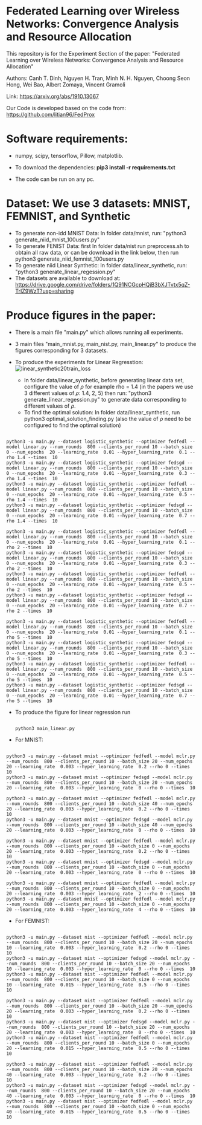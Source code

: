 # Federated Learning over Wireless Networks: Convergence Analysis and Resource Allocation

This repository is for the Experiment Section of the paper:
"Federated Learning over Wireless Networks: Convergence Analysis and Resource Allocation"

Authors:
Canh T. Dinh, Nguyen H. Tran, Minh N. H. Nguyen, Choong Seon Hong, Wei Bao, Albert Zomaya, Vincent Gramoli

Link:
https://arxiv.org/abs/1910.13067

Our Code is developed based on the code from: 
https://github.com/litian96/FedProx

# Software requirements:
- numpy, scipy, tensorflow, Pillow, matplotlib.

- To download the dependencies: **pip3 install -r requirements.txt**

- The code can be run on any pc.

# Dataset: We use 3 datasets: MNIST, FEMNIST, and Synthetic 

- To generate non-idd MNIST Data: In folder data/mnist,  run: "python3 generate_niid_mnist_100users.py" 
- To generate FENIST Data: first In folder data/nist run preprocess.sh to obtain all raw data, or can be download in the link below, then run  python3 generate_niid_femnist_100users.py
- To generate niid Linear Synthetic: In folder data/linear_synthetic, run: "python3 generate_linear_regession.py" 
- The datasets are available to download at: https://drive.google.com/drive/folders/1Q91NCGcpHQjB3bXJTvtx5qZ-TrIZ9WzT?usp=sharing

# Produce figures in the paper:
- There is a main file "main.py" which allows running all experiments.
- 3 main files "main_mnist.py, main_nist.py, main_linear.py" to produce the figures corresponding for 3 datasets.

- To produce the experiments for Linear Regresstion:
  ![linear_synthetic20train_loss](https://user-images.githubusercontent.com/44039773/86306668-3b85f480-bc58-11ea-8cae-b50e6f43eec0.png)
  - In folder data/linear_synthetic, before generating linear data set, configure the value of $\rho$ for example rho = 1.4 (in the papers we use 3 different values of $\rho$: 1.4, 2, 5) then run: "python3 generate_linear_regession.py" to generate data corresponding to different values of $\rho$.
  - To find the optimal solution: In folder data/linear_synthetic, run python3 optimal_solution_finding.py (also the value of $\rho$ need to be configured to find the optimal solution)
<pre><code>
python3 -u main.py --dataset logistic_synthetic --optimizer fedfedl --model linear.py --num_rounds  800 --clients_per_round 10 --batch_size 0 --num_epochs  20 --learning_rate  0.01 --hyper_learning_rate  0.1 --rho 1.4 --times  10
python3 -u main.py --dataset logistic_synthetic --optimizer fedsgd --model linear.py --num_rounds  800 --clients_per_round 10 --batch_size 0 --num_epochs  20 --learning_rate  0.01 --hyper_learning_rate  0.3 --rho 1.4 --times  10 
python3 -u main.py --dataset logistic_synthetic --optimizer fedfedl --model linear.py --num_rounds  800 --clients_per_round 10 --batch_size 0 --num_epochs  20 --learning_rate  0.01 --hyper_learning_rate  0.5 --rho 1.4 --times  10
python3 -u main.py --dataset logistic_synthetic --optimizer fedsgd --model linear.py --num_rounds  800 --clients_per_round 10 --batch_size 0 --num_epochs  20 --learning_rate  0.01 --hyper_learning_rate  0.7 --rho 1.4 --times  10 

python3 -u main.py --dataset logistic_synthetic --optimizer fedfedl --model linear.py --num_rounds  800 --clients_per_round 10 --batch_size 0 --num_epochs  20 --learning_rate  0.01 --hyper_learning_rate  0.1 --rho 2 --times  10
python3 -u main.py --dataset logistic_synthetic --optimizer fedsgd --model linear.py --num_rounds  800 --clients_per_round 10 --batch_size 0 --num_epochs  20 --learning_rate  0.01 --hyper_learning_rate  0.3 --rho 2 --times  10 
python3 -u main.py --dataset logistic_synthetic --optimizer fedfedl --model linear.py --num_rounds  800 --clients_per_round 10 --batch_size 0 --num_epochs  20 --learning_rate  0.01 --hyper_learning_rate  0.5 --rho 2 --times  10
python3 -u main.py --dataset logistic_synthetic --optimizer fedsgd --model linear.py --num_rounds  800 --clients_per_round 10 --batch_size 0 --num_epochs  20 --learning_rate  0.01 --hyper_learning_rate  0.7 --rho 2 --times  10 

python3 -u main.py --dataset logistic_synthetic --optimizer fedfedl --model linear.py --num_rounds  800 --clients_per_round 10 --batch_size 0 --num_epochs  20 --learning_rate  0.01 --hyper_learning_rate  0.1 --rho 5 --times  10
python3 -u main.py --dataset logistic_synthetic --optimizer fedsgd --model linear.py --num_rounds  800 --clients_per_round 10 --batch_size 0 --num_epochs  20 --learning_rate  0.01 --hyper_learning_rate  0.3 --rho 5 --times  10 
python3 -u main.py --dataset logistic_synthetic --optimizer fedfedl --model linear.py --num_rounds  800 --clients_per_round 10 --batch_size 0 --num_epochs  20 --learning_rate  0.01 --hyper_learning_rate  0.5 --rho 5 --times  10
python3 -u main.py --dataset logistic_synthetic --optimizer fedsgd --model linear.py --num_rounds  800 --clients_per_round 10 --batch_size 0 --num_epochs  20 --learning_rate  0.01 --hyper_learning_rate  0.7 --rho 5 --times  10 
</code></pre>
  - To produce the figure for linear regression run <pre><code> python3 main_linear.py</code></pre>
  
- For MNIST:
<pre><code>
python3 -u main.py --dataset mnist --optimizer fedfedl --model mclr.py --num_rounds  800 --clients_per_round 10 --batch_size 20 --num_epochs  20 --learning_rate  0.003 --hyper_learning_rate  0.2 --rho 0 --times  10
python3 -u main.py --dataset mnist --optimizer fedsgd --model mclr.py --num_rounds  800 --clients_per_round 10 --batch_size 20 --num_epochs  20 --learning_rate  0.003 --hyper_learning_rate  0 --rho 0 --times  10 

python3 -u main.py --dataset mnist --optimizer fedfedl --model mclr.py --num_rounds  800 --clients_per_round 10 --batch_size 40 --num_epochs  20 --learning_rate  0.003 --hyper_learning_rate  0.2 --rho 0 --times  10
python3 -u main.py --dataset mnist --optimizer fedsgd --model mclr.py --num_rounds  800 --clients_per_round 10 --batch_size 40 --num_epochs  20 --learning_rate  0.003 --hyper_learning_rate  0 --rho 0 --times  10 

python3 -u main.py --dataset mnist --optimizer fedfedl --model mclr.py --num_rounds  800 --clients_per_round 10 --batch_size 0 --num_epochs  20 --learning_rate  0.003 --hyper_learning_rate  0.2 --rho 0 --times  10
python3 -u main.py --dataset mnist --optimizer fedsgd --model mclr.py --num_rounds  800 --clients_per_round 10 --batch_size 0 --num_epochs  20 --learning_rate  0.003 --hyper_learning_rate  0 --rho 0 --times  10 

python3 -u main.py --dataset mnist --optimizer fedfedl --model mclr.py --num_rounds  800 --clients_per_round 10 --batch_size 0 --num_epochs  20 --learning_rate  0.003 --hyper_learning_rate  2 --rho 0 --times  10
python3 -u main.py --dataset mnist --optimizer fedfedl --model mclr.py --num_rounds  800 --clients_per_round 10 --batch_size 0 --num_epochs  20 --learning_rate  0.003 --hyper_learning_rate  4 --rho 0 --times  10
</code></pre>

- For FEMNIST:
<pre><code>
python3 -u main.py --dataset nist --optimizer fedfedl --model mclr.py --num_rounds  800 --clients_per_round 10 --batch_size 20 --num_epochs  10 --learning_rate  0.003 --hyper_learning_rate  0.2 --rho 0 --times  10 
python3 -u main.py --dataset nist --optimizer fedsgd --model mclr.py --num_rounds  800 --clients_per_round 10 --batch_size 20 --num_epochs  10 --learning_rate  0.003 --hyper_learning_rate  0 --rho 0 --times  10 
python3 -u main.py --dataset nist --optimizer fedfedl --model mclr.py --num_rounds  800 --clients_per_round 10 --batch_size 0 --num_epochs  10 --learning_rate  0.015 --hyper_learning_rate  0.5 --rho 0 --times  10 

python3 -u main.py --dataset nist --optimizer fedfedl --model mclr.py --num_rounds  800 --clients_per_round 10 --batch_size 20 --num_epochs  20 --learning_rate  0.003 --hyper_learning_rate  0.2 --rho 0 --times  10 
python3 -u main.py --dataset nist --optimizer fedsgd --model mclr.py --num_rounds  800 --clients_per_round 10 --batch_size 20 --num_epochs  20 --learning_rate  0.003 --hyper_learning_rate  0 --rho 0 --times  10 
python3 -u main.py --dataset nist --optimizer fedfedl --model mclr.py --num_rounds  800 --clients_per_round 10 --batch_size 0 --num_epochs  20 --learning_rate  0.015 --hyper_learning_rate  0.5 --rho 0 --times  10 

python3 -u main.py --dataset nist --optimizer fedfedl --model mclr.py --num_rounds  800 --clients_per_round 10 --batch_size 20 --num_epochs  40 --learning_rate  0.003 --hyper_learning_rate  0.2 --rho 0 --times  10 
python3 -u main.py --dataset nist --optimizer fedsgd --model mclr.py --num_rounds  800 --clients_per_round 10 --batch_size 20 --num_epochs  40 --learning_rate  0.003 --hyper_learning_rate  0 --rho 0 --times  10 
python3 -u main.py --dataset nist --optimizer fedfedl --model mclr.py --num_rounds  800 --clients_per_round 10 --batch_size 0 --num_epochs  40 --learning_rate  0.015 --hyper_learning_rate  0.5 --rho 0 --times  10 
</code></pre>
